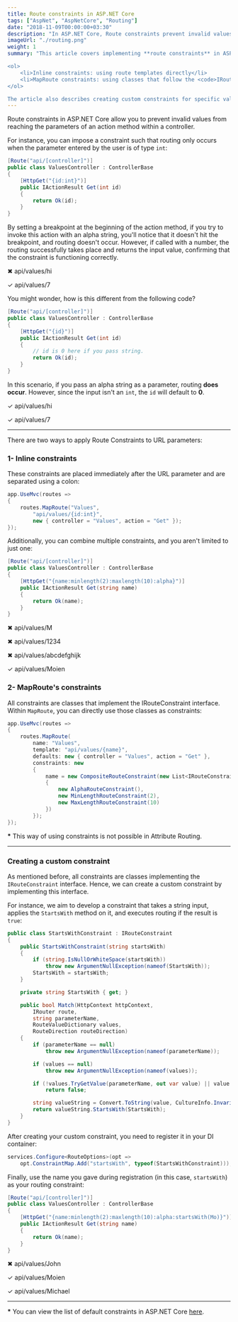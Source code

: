 ```yaml
---
title: Route constraints in ASP.NET Core
tags: ["AspNet", "AspNetCore", "Routing"]
date: "2018-11-09T00:00:00+03:30"
description: "In ASP.NET Core, Route constraints prevent invalid values from reaching the parameters of a controller's action."
imageUrl: "./routing.png"
weight: 1
summary: "This article covers implementing **route constraints** in ASP.NET Core to validate route parameter values. It highlights two methods: 

<ol>
    <li>Inline constraints: using route templates directly</li>
    <li>MapRoute constraints: using classes that follow the <code>IRouteConstraint</code> interface</li>
</ol>

The article also describes creating custom constraints for specific validation needs, such as checking if a string starts with a particular value. This feature in ASP.NET Core ensures that only valid values are passed to action methods, enhancing API reliability and functionality."
---
```


Route constraints in ASP.NET Core allow you to prevent invalid values from reaching the parameters of an action method within a controller.

For instance, you can impose a constraint such that routing only occurs when the parameter entered by the user is of type `int`:

```csharp
[Route("api/[controller]")]
public class ValuesController : ControllerBase
{
    [HttpGet("{id:int}")]
    public IActionResult Get(int id)
    {
        return Ok(id);
    }
}
```

By setting a breakpoint at the beginning of the action method, if you try to invoke this action with an alpha string, you'll notice that it doesn't hit the breakpoint, and routing doesn't occur. However, if called with a number, the routing successfully takes place and returns the input value, confirming that the constraint is functioning correctly.

✖  api/values/hi

✓ api/values/7

You might wonder, how is this different from the following code?
```csharp
[Route("api/[controller]")]
public class ValuesController : ControllerBase
{
    [HttpGet("{id}")]
    public IActionResult Get(int id)
    {
        // id is 0 here if you pass string.
        return Ok(id);
    }
}
```

In this scenario, if you pass an alpha string as a parameter, routing **does occur**. However, since the input isn't an `int`, the `id` will default to **0**.

✓ api/values/hi

✓ api/values/7

----------

There are two ways to apply Route Constraints to URL parameters:

### 1- Inline constraints

These constraints are placed immediately after the URL parameter and are separated using a colon:

```csharp
app.UseMvc(routes =>
{
    routes.MapRoute("Values",
        "api/values/{id:int}",
        new { controller = "Values", action = "Get" });
});
```

Additionally, you can combine multiple constraints, and you aren't limited to just one:

```csharp
[Route("api/[controller]")]
public class ValuesController : ControllerBase
{
    [HttpGet("{name:minlength(2):maxlength(10):alpha}")]
    public IActionResult Get(string name)
    {
        return Ok(name);
    }
}
```

✖ api/values/M

✖ api/values/1234  

✖ api/values/abcdefghijk

✓ api/values/Moien

### 2- MapRoute's constraints

All constraints are classes that implement the IRouteConstraint interface. Within `MapRoute`, you can directly use those classes as constraints:

```csharp
app.UseMvc(routes =>
{
    routes.MapRoute(
        name: "Values",
        template: "api/values/{name}",
        defaults: new { controller = "Values", action = "Get" },
        constraints: new
        {
            name = new CompositeRouteConstraint(new List<IRouteConstraint>
            {
                new AlphaRouteConstraint(),
                new MinLengthRouteConstraint(2),
                new MaxLengthRouteConstraint(10)
            })
        });
});
```

**\*** This way of using constraints is not possible in Attribute Routing.
  
----------

### Creating a custom constraint

As mentioned before, all constraints are classes implementing the `IRouteConstraint` interface. Hence, we can create a custom constraint by implementing this interface.

For instance, we aim to develop a constraint that takes a string input, applies the `StartsWith` method on it, and executes routing if the result is `true`:

```csharp
public class StartsWithConstraint : IRouteConstraint
{
    public StartsWithConstraint(string startsWith)
    {
        if (string.IsNullOrWhiteSpace(startsWith))
            throw new ArgumentNullException(nameof(StartsWith));
        StartsWith = startsWith;
    }

    private string StartsWith { get; }

    public bool Match(HttpContext httpContext,
        IRouter route,
        string parameterName,
        RouteValueDictionary values,
        RouteDirection routeDirection)
    {
        if (parameterName == null)
            throw new ArgumentNullException(nameof(parameterName));

        if (values == null)
            throw new ArgumentNullException(nameof(values));

        if (!values.TryGetValue(parameterName, out var value) || value == null)
            return false;

        string valueString = Convert.ToString(value, CultureInfo.InvariantCulture);
        return valueString.StartsWith(StartsWith);
    }
}
```

After creating your custom constraint, you need to register it in your DI container:

```csharp
services.Configure<RouteOptions>(opt =>
    opt.ConstraintMap.Add("startsWith", typeof(StartsWithConstraint)));
```

Finally, use the name you gave during registration (in this case, `startsWith`) as your routing constraint:

```csharp
[Route("api/[controller]")]
public class ValuesController : ControllerBase
{
    [HttpGet("{name:minlength(2):maxlength(10):alpha:startsWith(Mo)}")]
    public IActionResult Get(string name)
    {
        return Ok(name);
    }
}
```

✖ api/values/John

✓ api/values/Moien

✓ api/values/Michael  

----------

**\*** You can view the list of default constraints in ASP.NET Core [here](https://gist.github.com/MoienTajik/5c5962dba7fb2de278c7eece944f3d85#aspnet-core-default-route-constraints-list).